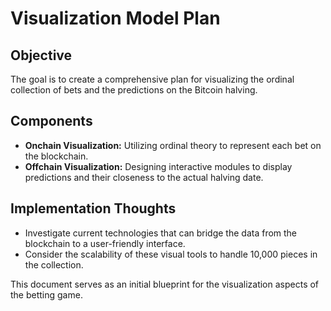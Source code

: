 # Visualization Model Plan

## Objective
The goal is to create a comprehensive plan for visualizing the ordinal collection of bets and the predictions on the Bitcoin halving.

## Components
- **Onchain Visualization:** Utilizing ordinal theory to represent each bet on the blockchain.
- **Offchain Visualization:** Designing interactive modules to display predictions and their closeness to the actual halving date.

## Implementation Thoughts
- Investigate current technologies that can bridge the data from the blockchain to a user-friendly interface.
- Consider the scalability of these visual tools to handle 10,000 pieces in the collection.

This document serves as an initial blueprint for the visualization aspects of the betting game.